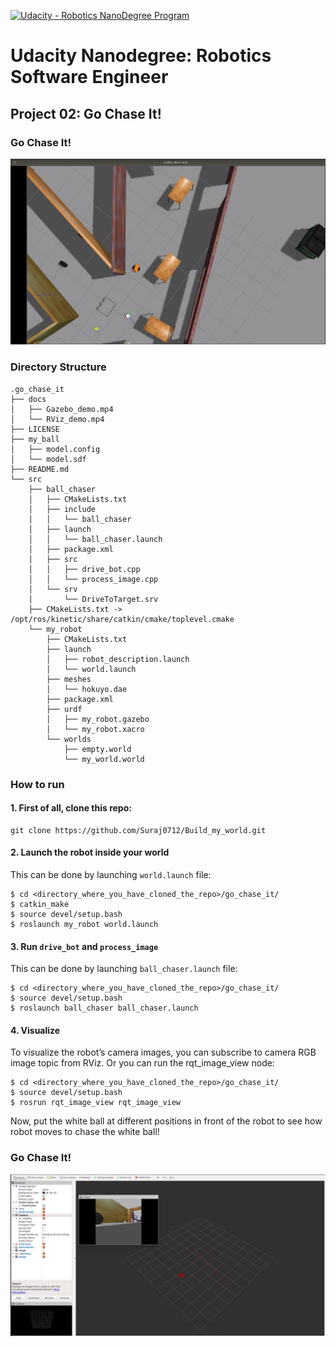 [![Udacity - Robotics NanoDegree Program](https://s3-us-west-1.amazonaws.com/udacity-robotics/Extra+Images/RoboND_flag.png)](https://www.udacity.com/robotics)

# Udacity Nanodegree: Robotics Software Engineer

## Project 02: Go Chase It!

### Go Chase It!
![alt txt](docs/Gazebo_demo.png)

### Directory Structure
```
.go_chase_it
├── docs
│   ├── Gazebo_demo.mp4
│   └── RViz_demo.mp4
├── LICENSE
├── my_ball
│   ├── model.config
│   └── model.sdf
├── README.md
└── src
    ├── ball_chaser
    │   ├── CMakeLists.txt
    │   ├── include
    │   │   └── ball_chaser
    │   ├── launch
    │   │   └── ball_chaser.launch
    │   ├── package.xml
    │   ├── src
    │   │   ├── drive_bot.cpp
    │   │   └── process_image.cpp
    │   └── srv
    │       └── DriveToTarget.srv
    ├── CMakeLists.txt -> /opt/ros/kinetic/share/catkin/cmake/toplevel.cmake
    └── my_robot
        ├── CMakeLists.txt
        ├── launch
        │   ├── robot_description.launch
        │   └── world.launch
        ├── meshes
        │   └── hokuyo.dae
        ├── package.xml
        ├── urdf
        │   ├── my_robot.gazebo
        │   └── my_robot.xacro
        └── worlds
            ├── empty.world
            └── my_world.world
```

### How to run

#### 1. First of all, clone this repo:
```
git clone https://github.com/Suraj0712/Build_my_world.git
```

#### 2. Launch the robot inside your world
This can be done by launching ```world.launch``` file:
```
$ cd <directory_where_you_have_cloned_the_repo>/go_chase_it/
$ catkin_make
$ source devel/setup.bash
$ roslaunch my_robot world.launch
```

#### 3. Run ``` drive_bot ``` and ``` process_image ```
This can be done by launching ```ball_chaser.launch``` file:
```
$ cd <directory_where_you_have_cloned_the_repo>/go_chase_it/
$ source devel/setup.bash
$ roslaunch ball_chaser ball_chaser.launch
```

#### 4. Visualize
To visualize the robot’s camera images, you can subscribe to camera RGB image topic from RViz. Or you can run the rqt_image_view node:
```
$ cd <directory_where_you_have_cloned_the_repo>/go_chase_it/
$ source devel/setup.bash
$ rosrun rqt_image_view rqt_image_view
```

Now, put the white ball at different positions in front of the robot to see how robot moves to chase the white ball!

### Go Chase It!
![alt txt](docs/RViz_demo.png)

